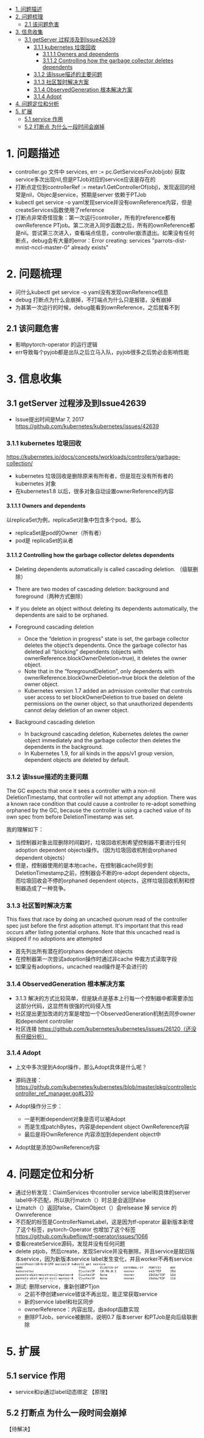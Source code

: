 <!-- TOC -->

- [1. 问题描述](#1-问题描述)
- [2. 问题梳理](#2-问题梳理)
    - [2.1 该问题危害](#21-该问题危害)
- [3. 信息收集](#3-信息收集)
    - [3.1 getServer 过程涉及到Issue42639](#31-getserver-过程涉及到issue42639)
        - [3.1.1 kubernetes 垃圾回收](#311-kubernetes-垃圾回收)
            - [3.1.1.1 Owners and dependents](#3111-owners-and-dependents)
            - [3.1.1.2 Controlling how the garbage collector deletes dependents](#3112-controlling-how-the-garbage-collector-deletes-dependents)
        - [3.1.2 该Issue描述的主要问题](#312-该issue描述的主要问题)
        - [3.1.3 社区暂时解决方案](#313-社区暂时解决方案)
        - [3.1.4 ObservedGeneration 根本解决方案](#314-observedgeneration-根本解决方案)
        - [3.1.4 Adopt](#314-adopt)
- [4. 问题定位和分析](#4-问题定位和分析)
- [5. 扩展](#5-扩展)
    - [5.1 service 作用](#51-service-作用)
    - [5.2 打断点 为什么一段时间会崩掉](#52-打断点-为什么一段时间会崩掉)

<!-- /TOC -->
# 1. 问题描述
* controller.go 文件中 services, err := pc.GetServicesForJob(job) 获取service多次出现nil,但是PTJob对应的service应该是存在的
* 打断点定位到controllerRef := metav1.GetControllerOf(obj)，发现返回的经常是nil，Objec是service，预期是server 依赖于PTJob
* kubectl get service -o yaml发现service并没有ownReference内容，但是createServices函数使用了reference
* 打断点非常奇怪现象：第一次运行controller，所有的reference都有ownReference PTjob。第二次进入同步函数之后，所有的ownReference都是nil。尝试第三次进入，查看端点信息，controller崩溃退出。如果没有任何断点，debug会有大量的error：Error creating: services \"parrots-dist-mnist-nccl-master-0\" already exists"

# 2. 问题梳理
* 问什么kubectl get service -o yaml没有发现ownReference信息
* debug 打断点为什么会崩掉，不打端点为什么只是报错，没有崩掉
* 为甚第一次运行的时候，debug能看到ownReference，之后就看不到

## 2.1 该问题危害
* 影响pytorch-operator 的运行逻辑
* err导致每个pyjob都是出队之后立马入队，pyjob很多之后势必会影响性能

# 3. 信息收集
## 3.1 getServer 过程涉及到Issue42639
* Issue提出时间是Mar 7, 2017
https://github.com/kubernetes/kubernetes/issues/42639


### 3.1.1 kubernetes 垃圾回收
https://kubernetes.io/docs/concepts/workloads/controllers/garbage-collection/

* kubernetes 垃圾回收是删除原来有所有者，但是现在没有所有者的kubernetes 对象
* 在kubernetes1.8 以后，很多对象自动设置ownerReference的内容

#### 3.1.1.1 Owners and dependents
以replicaSet为例，replicaSet对象中包含多个pod。那么
* replicaSet是pod的Owner（所有者）
* pod是 replicaSet的从者

#### 3.1.1.2 Controlling how the garbage collector deletes dependents

* Deleting dependents automatically is called cascading deletion. （级联删除）
* There are two modes of cascading deletion: background and foreground（两种方式删除）
* If you delete an object without deleting its dependents automatically, the dependents are said to be orphaned.

* Foreground cascading deletion
    * Once the “deletion in progress” state is set, the garbage collector deletes the object’s dependents. Once the garbage collector has deleted all “blocking” dependents (objects with ownerReference.blockOwnerDeletion=true), it deletes the owner object.
    * Note that in the “foregroundDeletion”, only dependents with ownerReference.blockOwnerDeletion=true block the deletion of the owner object.
    * Kubernetes version 1.7 added an admission controller that controls user access to set blockOwnerDeletion to true based on delete permissions on the owner object, so that unauthorized dependents cannot delay deletion of an owner object.

* Background cascading deletion
    * In background cascading deletion, Kubernetes deletes the owner object immediately and the garbage collector then deletes the dependents in the background.
    * In Kubernetes 1.9, for all kinds in the apps/v1 group version, dependent objects are deleted by default.

### 3.1.2 该Issue描述的主要问题
The GC expects that once it sees a controller with a non-nil
DeletionTimestamp, that controller will not attempt any adoption.
There was a known race condition that could cause a controller to
re-adopt something orphaned by the GC, because the controller is using a
cached value of its own spec from before DeletionTimestamp was set.

我的理解如下：
* 当控制器对象出现删除时间戳时，垃圾回收机制希望控制器不要进行任何adoption dependent objects操作。（因为垃圾回收机制会orphaned dependent objects）
* 但是，控制器使用的是本地cache，在控制器cache同步到DeletionTimestamp之前，控制器会不断的re-adopt dependent objects，而垃圾回收会不停的orphaned dependent objects，这样垃圾回收机制和控制器造成了一种竞争。


### 3.1.3 社区暂时解决方案
This fixes that race by doing an uncached quorum read of the controller
spec just before the first adoption attempt. It's important that this
read occurs after listing potential orphans. Note that this uncached
read is skipped if no adoptions are attempted 

* 首先列出所有潜在的orphans dependent objects
* 在控制器第一次尝试adoption操作时通过非cache 仲裁方式读取字段
* 如果没有adoptions，uncached read操作是不会进行的

### 3.1.4 ObservedGeneration 根本解决方案
* 3.1.3 解决的方式比较简单，但是缺点是基本上行每一个控制器中都需要添加这部分代码，这显然有很强的代码侵入性
* 社区提出更加改进的方案是增加一个ObservedGeneration机制去同步owner和dependent controller
* 社区连接 https://github.com/kubernetes/kubernetes/issues/26120（还没有仔细分析）

### 3.1.4 Adopt
* 上文中多次提到Adopt操作，那么Adopt具体是什么呢？
* 源码连接：https://github.com/kubernetes/kubernetes/blob/master/pkg/controller/controller_ref_manager.go#L310

* Adopt操作分三步：
    * 一是判断dependent对象是否可以被Adopt
    * 而是生成patchBytes，内容是dependent object OwnReference内容
    * 最后是将OwnReference 内容添加到dependent object中
* Adopt就是添加OwnReference内容


# 4. 问题定位和分析
* 通过分析发现：ClaimServices 中controller service label和具体的server label中不匹配，所以执行match（）时总是会返回false
* 让match（）返回false，ClaimObject（）会relsease 掉 service 的Ownreference
* 不匹配的标签是ControllerNameLabel，这是因为tf-operator 最新版本新增了这个标签，pytorch-Operator 也增加了这个标签 https://github.com/kubeflow/tf-operator/issues/1066
* 查看createService源码，发现并没有任何问题
* delete ptjob，然后create，发现Service并没有删除。并且service是就旧版本service，因为新版本service label发生变化，并且worker不再有service
![](2019-11-10-17-21-57.png)
* 测试: 删除service，重新创建PTjon
    * 之前不停创建service错误不再出现，能正常获取service
    * 新的service label和社区同步
    * ownerReference：内容出现，由adopt函数实现
    * 删除PTJob，service被删除，说明0.7 版本server 和PTJob是向后级联删除


# 5. 扩展
## 5.1 service 作用
* service和ip通过label动态绑定
【原理】
## 5.2 打断点 为什么一段时间会崩掉
【待解决】









